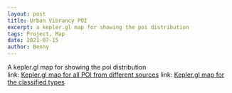 ```yaml
---
layout: post
title: Urban Vibrancy POI
excerpt: a kepler.gl map for showing the poi distribution  
tags: Project, Map
date: 2021-07-15
author: Benny
---
```


A kepler.gl map for showing the poi distribution  
link: [Kepler.gl map for all POI from different sources](https://wcchin.github.io/resources/urban_vibrancy/map_poi.html)
link: [Kepler.gl map for the classified types](https://wcchin.github.io/resources/urban_vibrancy/map_poi_cat01.html)

